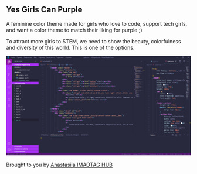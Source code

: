 ## Yes Girls Can Purple 
A feminine color theme made for girls who love to code, support tech girls, and want a color theme to match their liking for purple ;)

To attract more girls to STEM, we need to show the beauty, colorfulness and diversity of this world. This is one of the options.


![Theme Example](images/showcase.png)

Brought to you by [Anastasiia IMAOTAG HUB](https://www.instagram.com/code.imaotag)
